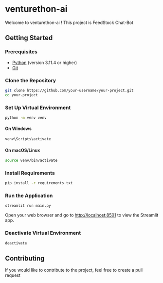 # venturethon-ai



Welcome to venturethon-ai ! This project is  FeedStock Chat-Bot


## Getting Started

### Prerequisites

- [Python](https://www.python.org/) (version 3.11.4 or higher)
- [Git](https://git-scm.com/)

### Clone the Repository

```bash
git clone https://github.com/your-username/your-project.git
cd your-project
```

### Set Up Virtual Environment

```bash
python -m venv venv
```

#### On Windows

```bash
venv\Scripts\activate
```

#### On macOS/Linux

```bash
source venv/bin/activate
```

### Install Requirements

```bash
pip install -r requirements.txt
```

### Run the Application

```bash
streamlit run main.py
```

Open your web browser and go to [http://localhost:8501](http://localhost:8501) to view the Streamlit app.

### Deactivate Virtual Environment

```bash
deactivate
```

## Contributing

If you would like to contribute to the project, feel free to create a pull request

